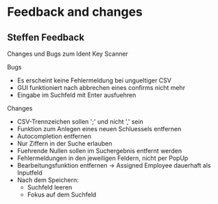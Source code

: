 # Feedback and changes

## Steffen Feedback

Changes und Bugs zum Ident Key Scanner

Bugs
  * Es erscheint keine Fehlermeldung bei ungueltiger CSV
  * GUI funktioniert nach abbrechen eines confirms nicht mehr
  * Eingabe im Suchfeld mit Enter ausfuehren

Changes
  * CSV-Trennzeichen sollen ';' und nicht ',' sein
  * Funktion zum Anlegen eines neuen Schluessels entfernen
  * Autocompletion entfernen
  * Nur Ziffern in der Suche erlauben
  * Fuehrende Nullen sollen im Suchergebnis entfernt werden
  * Fehlermeldungen in den jeweiligen Feldern, nicht per PopUp
  * Bearbeitungsfunktion entfernen -> Assigned Employee dauerhaft als Inputfeld
  * Nach dem Speichern:
    * Suchfeld leeren
    * Fokus auf dem Suchfeld
